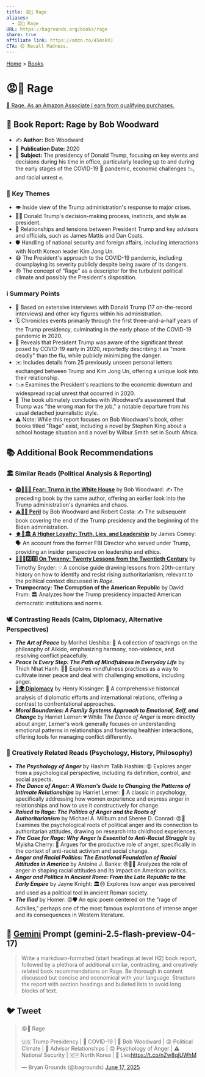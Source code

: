 ```yaml
---
title: 😡🤬 Rage
aliases:
  - 😡🤬 Rage
URL: https://bagrounds.org/books/rage
share: true
affiliate link: https://amzn.to/45mskVJ
CTA: 😡 Recall Madness.
---
```

[Home](../index.md) > [Books](./index.md)  
# 😡🤬 Rage  
[🛒 Rage. As an Amazon Associate I earn from qualifying purchases.](https://amzn.to/45mskVJ)  
  
## 📖 Book Report: Rage by Bob Woodward  
  
* ✍️ **Author:** Bob Woodward  
* 📅 **Publication Date:** 2020  
* 📌 **Subject:** The presidency of Donald Trump, focusing on key events and decisions during his time in office, particularly leading up to and during the early stages of the COVID-19 🦠 pandemic, economic challenges 📉, and racial unrest ✊.  
  
### 🔑 Key Themes  
  
* 👁️ Inside view of the Trump administration's response to major crises.  
* 👨‍💼 Donald Trump's decision-making process, instincts, and style as president.  
* 🤝 Relationships and tensions between President Trump and key advisors and officials, such as James Mattis and Dan Coats.  
* 🛡️ Handling of national security and foreign affairs, including interactions with North Korean leader Kim Jong Un.  
* 😷 The President's approach to the COVID-19 pandemic, including downplaying its severity publicly despite being aware of its dangers.  
* 😠 The concept of "Rage" as a descriptor for the turbulent political climate and possibly the President's disposition.  
  
### ℹ️ Summary Points  
  
* 💬 Based on extensive interviews with Donald Trump (17 on-the-record interviews) and other key figures within his administration.  
* 🗓️ Chronicles events primarily through the first three-and-a-half years of the Trump presidency, culminating in the early phase of the COVID-19 pandemic in 2020.  
* 🚨 Reveals that President Trump was aware of the significant threat posed by COVID-19 early in 2020, reportedly describing it as "more deadly" than the flu, while publicly minimizing the danger.  
* ✉️ Includes details from 25 previously unseen personal letters exchanged between Trump and Kim Jong Un, offering a unique look into their relationship.  
* 📉✊ Examines the President's reactions to the economic downturn and widespread racial unrest that occurred in 2020.  
* 🧐 The book ultimately concludes with Woodward's assessment that Trump was "the wrong man for the job," a notable departure from his usual detached journalistic style.  
* ⚠️ Note: While this report focuses on Bob Woodward's book, other books titled "Rage" exist, including a novel by Stephen King about a school hostage situation and a novel by Wilbur Smith set in South Africa.  
  
## 📚 Additional Book Recommendations  
### 🏛️ Similar Reads (Political Analysis & Reporting)  
  
* **[😱🤡🇺🇸 Fear: Trump in the White House](./fear.md)** by Bob Woodward: ✍️ The preceding book by the same author, offering an earlier look into the Trump administration's dynamics and chaos.  
* **[⚠️😬😰 Peril](./peril.md)** by Bob Woodward and Robert Costa: ✍️ The subsequent book covering the end of the Trump presidency and the beginning of the Biden administration.  
* **[⬆️🤥🏛️ A Higher Loyalty: Truth, Lies, and Leadership](./a-higher-loyalty-truth-lies-and-leadership.md)** by James Comey: 🗣️ An account from the former FBI Director who served under Trump, providing an insider perspective on leadership and ethics.  
* **[👑🚫📜2️⃣0️⃣ On Tyranny: Twenty Lessons from the Twentieth Century](./on-tyranny.md)** by Timothy Snyder: 💡 A concise guide drawing lessons from 20th-century history on how to identify and resist rising authoritarianism, relevant to the political context discussed in *Rage*.  
* **Trumpocracy: The Corruption of the American Republic** by David Frum: 🏛️ Analyzes how the Trump presidency impacted American democratic institutions and norms.  
  
### 🕊️ Contrasting Reads (Calm, Diplomacy, Alternative Perspectives)  
  
* ***The Art of Peace*** by Morihei Ueshiba: 🧘 A collection of teachings on the philosophy of Aikido, emphasizing harmony, non-violence, and resolving conflict peacefully.  
* ***Peace Is Every Step: The Path of Mindfulness in Everyday Life*** by Thich Nhat Hanh: 🧘‍♀️ Explores mindfulness practices as a way to cultivate inner peace and deal with challenging emotions, including anger.  
* **[🤝🌍 Diplomacy](./diplomacy.md)** by Henry Kissinger: 🤝 A comprehensive historical analysis of diplomatic efforts and international relations, offering a contrast to confrontational approaches.  
* ***Moral Boundaries: A Family Systems Approach to Emotional, Self, and Change*** by Harriet Lerner: 💔 While *The Dance of Anger* is more directly about anger, Lerner's work generally focuses on understanding emotional patterns in relationships and fostering healthier interactions, offering tools for managing conflict differently.  
  
### 🧠 Creatively Related Reads (Psychology, History, Philosophy)  
  
* ***The Psychology of Anger*** by Hashim Talib Hashim: 😡 Explores anger from a psychological perspective, including its definition, control, and social aspects.  
* ***The Dance of Anger: A Woman's Guide to Changing the Patterns of Intimate Relationships*** by Harriet Lerner: 💃 A classic in psychology, specifically addressing how women experience and express anger in relationships and how to use it constructively for change.  
* ***Raised to Rage: The Politics of Anger and the Roots of Authoritarianism*** by Michael A. Milburn and Sheree D. Conrad: 😠👶 Examines the psychological roots of political anger and its connection to authoritarian attitudes, drawing on research into childhood experiences.  
* ***The Case for Rage: Why Anger Is Essential to Anti-Racist Struggle*** by Myisha Cherry: 💪 Argues for the productive role of anger, specifically in the context of anti-racist activism and social change.  
* ***Anger and Racial Politics: The Emotional Foundation of Racial Attitudes in America*** by Antoine J. Banks: 😠✊🏾 Analyzes the role of anger in shaping racial attitudes and its impact on American politics.  
* ***Anger and Politics in Ancient Rome: From the Late Republic to the Early Empire*** by Jayne Knight: 🏛️😠 Explores how anger was perceived and used as a political tool in ancient Roman society.  
* ***The Iliad*** by Homer: 😠🛡️ An epic poem centered on the "rage of Achilles," perhaps one of the most famous explorations of intense anger and its consequences in Western literature.  
  
## 💬 [Gemini](../software/gemini.md) Prompt (gemini-2.5-flash-preview-04-17)  
> Write a markdown-formatted (start headings at level H2) book report, followed by a plethora of additional similar, contrasting, and creatively related book recommendations on Rage. Be thorough in content discussed but concise and economical with your language. Structure the report with section headings and bulleted lists to avoid long blocks of text.  
  
## 🐦 Tweet  
<blockquote class="twitter-tweet" data-theme="dark"><p lang="en" dir="ltr">😡🤬 Rage<br><br>🇺🇸 Trump Presidency | 🦠 COVID-19 | 📰 Bob Woodward | 😠 Political Climate | 🤝 Advisor Relationships | 😡 Psychology of Anger | ⚠️ National Security | 🇰🇵 North Korea | 🤥 Lies<a href="https://t.co/nZw8qjUWhM">https://t.co/nZw8qjUWhM</a></p>&mdash; Bryan Grounds (@bagrounds) <a href="https://twitter.com/bagrounds/status/1934798023638569061?ref_src=twsrc%5Etfw">June 17, 2025</a></blockquote> <script async src="https://platform.twitter.com/widgets.js" charset="utf-8"></script>